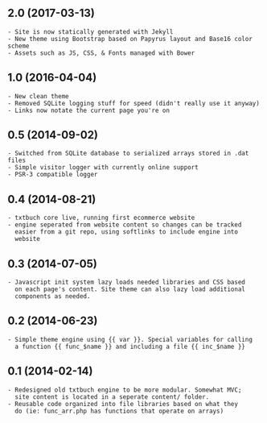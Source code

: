 ## 2.0 (2017-03-13)
    - Site is now statically generated with Jekyll
    - New theme using Bootstrap based on Papyrus layout and Base16 color scheme
    - Assets such as JS, CSS, & Fonts managed with Bower
    
## 1.0 (2016-04-04)
    - New clean theme
    - Removed SQLite logging stuff for speed (didn't really use it anyway)
    - Links now notate the current page you're on

## 0.5 (2014-09-02)
    - Switched from SQLite database to serialized arrays stored in .dat files
    - Simple visitor logger with currently online support
    - PSR-3 compatible logger

## 0.4 (2014-08-21)
    - txtbuch core live, running first ecommerce website
    - engine seperated from website content so changes can be tracked
      easier from a git repo, using softlinks to include engine into
      website

## 0.3 (2014-07-05)
    - Javascript init system lazy loads needed libraries and CSS based
      on each page's content. Site theme can also lazy load additional
      components as needed.

## 0.2 (2014-06-23)
    - Simple theme engine using {{ var }}. Special variables for calling
      a function {{ func_$name }} and including a file {{ inc_$name }}

## 0.1 (2014-02-14)
    - Redesigned old txtbuch engine to be more modular. Somewhat MVC;
      site content is located in a seperate content/ folder.
    - Reusable code organized into file libraries based on what they
      do (ie: func_arr.php has functions that operate on arrays)
